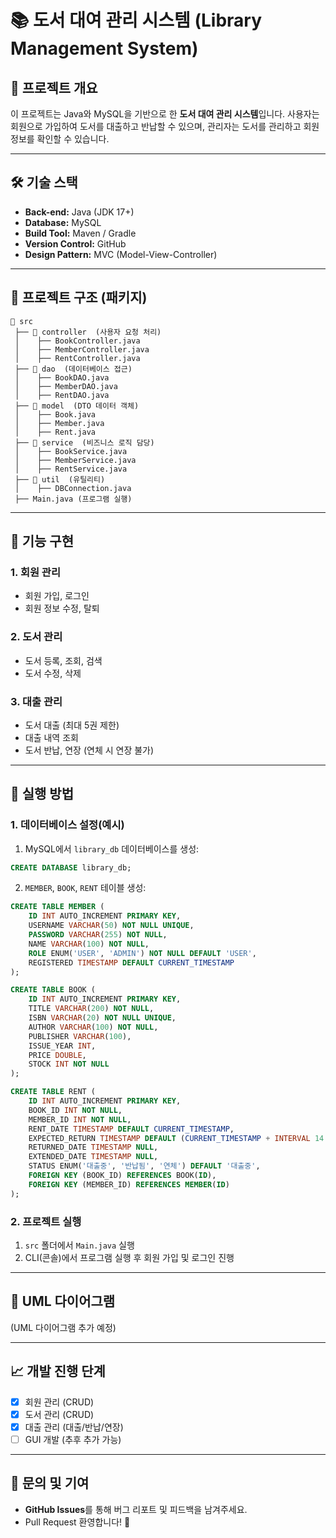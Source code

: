 # 📚 도서 대여 관리 시스템 (Library Management System)

## 📌 프로젝트 개요
이 프로젝트는 Java와 MySQL을 기반으로 한 **도서 대여 관리 시스템**입니다.
사용자는 회원으로 가입하여 도서를 대출하고 반납할 수 있으며,
관리자는 도서를 관리하고 회원 정보를 확인할 수 있습니다.

---

## 🛠️ 기술 스택
- **Back-end:** Java (JDK 17+)
- **Database:** MySQL
- **Build Tool:** Maven / Gradle
- **Version Control:** GitHub
- **Design Pattern:** MVC (Model-View-Controller)

---

## 📂 프로젝트 구조 (패키지)
```
📂 src
 ├── 📂 controller  (사용자 요청 처리)
 │    ├── BookController.java    
 │    ├── MemberController.java  
 │    ├── RentController.java    
 ├── 📂 dao  (데이터베이스 접근)
 │    ├── BookDAO.java    
 │    ├── MemberDAO.java  
 │    ├── RentDAO.java    
 ├── 📂 model  (DTO 데이터 객체)
 │    ├── Book.java    
 │    ├── Member.java  
 │    ├── Rent.java    
 ├── 📂 service  (비즈니스 로직 담당)
 │    ├── BookService.java    
 │    ├── MemberService.java  
 │    ├── RentService.java    
 ├── 📂 util  (유틸리티)
 │    ├── DBConnection.java  
 ├── Main.java (프로그램 실행)
```

---

## 🚀 기능 구현
### **1. 회원 관리**
- 회원 가입, 로그인
- 회원 정보 수정, 탈퇴

### **2. 도서 관리**
- 도서 등록, 조회, 검색
- 도서 수정, 삭제

### **3. 대출 관리**
- 도서 대출 (최대 5권 제한)
- 대출 내역 조회
- 도서 반납, 연장 (연체 시 연장 불가)

---

## 🔧 실행 방법
### **1. 데이터베이스 설정(예시)**
1. MySQL에서 `library_db` 데이터베이스를 생성:
```sql
CREATE DATABASE library_db;
```
2. `MEMBER`, `BOOK`, `RENT` 테이블 생성:
```sql
CREATE TABLE MEMBER (
    ID INT AUTO_INCREMENT PRIMARY KEY,
    USERNAME VARCHAR(50) NOT NULL UNIQUE,
    PASSWORD VARCHAR(255) NOT NULL,
    NAME VARCHAR(100) NOT NULL,
    ROLE ENUM('USER', 'ADMIN') NOT NULL DEFAULT 'USER',
    REGISTERED TIMESTAMP DEFAULT CURRENT_TIMESTAMP
);

CREATE TABLE BOOK (
    ID INT AUTO_INCREMENT PRIMARY KEY,
    TITLE VARCHAR(200) NOT NULL,
    ISBN VARCHAR(20) NOT NULL UNIQUE,
    AUTHOR VARCHAR(100) NOT NULL,
    PUBLISHER VARCHAR(100),
    ISSUE_YEAR INT,
    PRICE DOUBLE,
    STOCK INT NOT NULL
);

CREATE TABLE RENT (
    ID INT AUTO_INCREMENT PRIMARY KEY,
    BOOK_ID INT NOT NULL,
    MEMBER_ID INT NOT NULL,
    RENT_DATE TIMESTAMP DEFAULT CURRENT_TIMESTAMP,
    EXPECTED_RETURN TIMESTAMP DEFAULT (CURRENT_TIMESTAMP + INTERVAL 14 DAY),
    RETURNED_DATE TIMESTAMP NULL,
    EXTENDED_DATE TIMESTAMP NULL,
    STATUS ENUM('대출중', '반납됨', '연체') DEFAULT '대출중',
    FOREIGN KEY (BOOK_ID) REFERENCES BOOK(ID),
    FOREIGN KEY (MEMBER_ID) REFERENCES MEMBER(ID)
);
```

### **2. 프로젝트 실행**
1. `src` 폴더에서 `Main.java` 실행
2. CLI(콘솔)에서 프로그램 실행 후 회원 가입 및 로그인 진행

---

## 📌 UML 다이어그램
(UML 다이어그램 추가 예정)

---

## 📈 개발 진행 단계
- [x] 회원 관리 (CRUD)
- [x] 도서 관리 (CRUD)
- [x] 대출 관리 (대출/반납/연장)
- [ ] GUI 개발 (추후 추가 가능)

---

## 📩 문의 및 기여
- **GitHub Issues**를 통해 버그 리포트 및 피드백을 남겨주세요.
- Pull Request 환영합니다! 🎉

